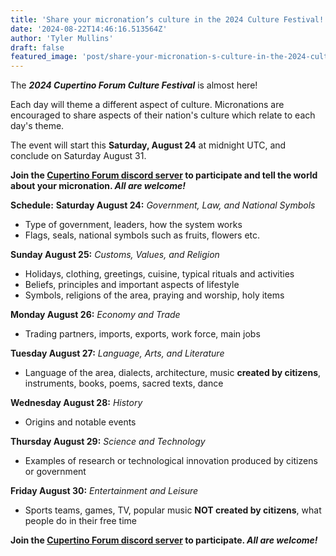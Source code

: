 ```yaml
---
title: 'Share your micronation’s culture in the 2024 Culture Festival!'
date: '2024-08-22T14:46:16.513564Z'
author: 'Tyler Mullins'
draft: false
featured_image: 'post/share-your-micronation-s-culture-in-the-2024-culture-festival--2024-08-22-14-46-16.513564/CUPFW.png'
---
```


The ***2024 Cupertino Forum Culture Festival*** is almost here! 

Each day will theme a different aspect of culture. Micronations are encouraged to share aspects of their nation's culture which relate to each day's theme. 

The event will start this **Saturday, August 24** at midnight UTC, and conclude on Saturday August 31.

**Join the [Cupertino Forum discord server](https://discord.cupertino.forum) to participate and tell the world about your micronation. *All are welcome!***


**Schedule:**
__Saturday August 24:__ *Government, Law, and National Symbols*
- Type of government, leaders, how the system works
- Flags, seals, national symbols such as fruits, flowers etc.

__Sunday August 25:__ *Customs, Values, and Religion*
- Holidays, clothing, greetings, cuisine, typical rituals and activities
- Beliefs, principles and important aspects of lifestyle
- Symbols, religions of the area, praying and worship, holy items

__Monday August 26:__ *Economy and Trade*
- Trading partners, imports, exports, work force, main jobs

__Tuesday August 27:__ *Language, Arts, and Literature*
- Language of the area, dialects, architecture, music **created by citizens**, instruments, books, poems, sacred texts, dance

__Wednesday August 28:__ *History*
- Origins and notable events

__Thursday August 29:__ *Science and Technology*
- Examples of research or technological innovation produced by citizens or government

__Friday August 30:__ *Entertainment and Leisure*
- Sports teams, games, TV, popular music **NOT created by citizens**, what people do in their free time


**Join the [Cupertino Forum discord server](https://discord.cupertino.forum) to participate. *All are welcome!***

